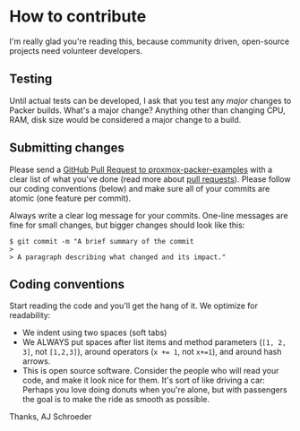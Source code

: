 # How to contribute

I'm really glad you're reading this, because community driven, open-source projects need volunteer developers.

## Testing

Until actual tests can be developed, I ask that you test any *major* changes to Packer builds. What's a major change? Anything other than changing CPU, RAM, disk size would be considered a major change to a build.

## Submitting changes

Please send a [GitHub Pull Request to proxmox-packer-examples](https://github.com/ajschroeder/proxmox-packer-examples/pull/new/main) with a clear list of what you've done (read more about [pull requests](http://help.github.com/pull-requests/)). Please follow our coding conventions (below) and make sure all of your commits are atomic (one feature per commit).

Always write a clear log message for your commits. One-line messages are fine for small changes, but bigger changes should look like this:

    $ git commit -m "A brief summary of the commit
    > 
    > A paragraph describing what changed and its impact."

## Coding conventions

Start reading the code and you'll get the hang of it. We optimize for readability:

  * We indent using two spaces (soft tabs)
  * We ALWAYS put spaces after list items and method parameters (`[1, 2, 3]`, not `[1,2,3]`), around operators (`x += 1`, not `x+=1`), and around hash arrows.
  * This is open source software. Consider the people who will read your code, and make it look nice for them. It's sort of like driving a car: Perhaps you love doing donuts when you're alone, but with passengers the goal is to make the ride as smooth as possible.

Thanks,
AJ Schroeder
